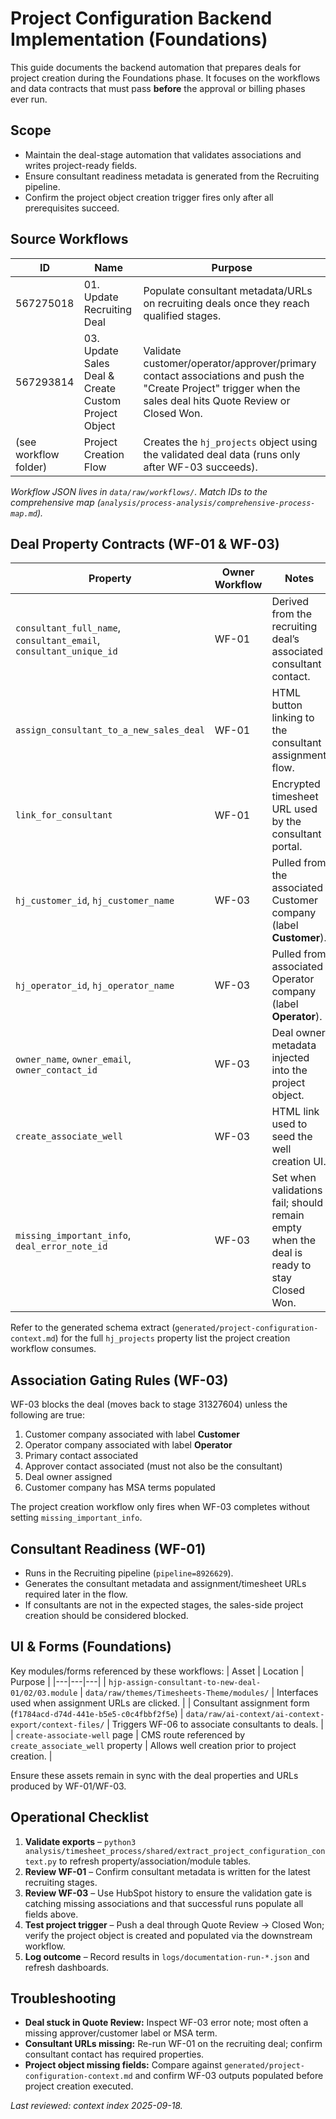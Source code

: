# Project Configuration Backend Implementation (Foundations)

This guide documents the backend automation that prepares deals for project creation during the Foundations phase. It focuses on the workflows and data contracts that must pass **before** the approval or billing phases ever run.

## Scope
- Maintain the deal-stage automation that validates associations and writes project-ready fields.
- Ensure consultant readiness metadata is generated from the Recruiting pipeline.
- Confirm the project object creation trigger fires only after all prerequisites succeed.

## Source Workflows
| ID | Name | Purpose |
|---|---|---|
| 567275018 | 01. Update Recruiting Deal | Populate consultant metadata/URLs on recruiting deals once they reach qualified stages. |
| 567293814 | 03. Update Sales Deal & Create Custom Project Object | Validate customer/operator/approver/primary contact associations and push the "Create Project" trigger when the sales deal hits Quote Review or Closed Won. |
| (see workflow folder) | Project Creation Flow | Creates the `hj_projects` object using the validated deal data (runs only after WF-03 succeeds). |

_Workflow JSON lives in `data/raw/workflows/`. Match IDs to the comprehensive map (`analysis/process-analysis/comprehensive-process-map.md`)._

## Deal Property Contracts (WF-01 & WF-03)
| Property | Owner Workflow | Notes |
|---|---|---|
| `consultant_full_name`, `consultant_email`, `consultant_unique_id` | WF-01 | Derived from the recruiting deal’s associated consultant contact. |
| `assign_consultant_to_a_new_sales_deal` | WF-01 | HTML button linking to the consultant assignment flow. |
| `link_for_consultant` | WF-01 | Encrypted timesheet URL used by the consultant portal. |
| `hj_customer_id`, `hj_customer_name` | WF-03 | Pulled from the associated Customer company (label **Customer**). |
| `hj_operator_id`, `hj_operator_name` | WF-03 | Pulled from associated Operator company (label **Operator**). |
| `owner_name`, `owner_email`, `owner_contact_id` | WF-03 | Deal owner metadata injected into the project object. |
| `create_associate_well` | WF-03 | HTML link used to seed the well creation UI. |
| `missing_important_info`, `deal_error_note_id` | WF-03 | Set when validations fail; should remain empty when the deal is ready to stay Closed Won. |

Refer to the generated schema extract (`generated/project-configuration-context.md`) for the full `hj_projects` property list the project creation workflow consumes.

## Association Gating Rules (WF-03)
WF-03 blocks the deal (moves back to stage 31327604) unless the following are true:
1. Customer company associated with label **Customer**
2. Operator company associated with label **Operator**
3. Primary contact associated
4. Approver contact associated (must not also be the consultant)
5. Deal owner assigned
6. Customer company has MSA terms populated

The project creation workflow only fires when WF-03 completes without setting `missing_important_info`.

## Consultant Readiness (WF-01)
- Runs in the Recruiting pipeline (`pipeline=8926629`).
- Generates the consultant metadata and assignment/timesheet URLs required later in the flow.
- If consultants are not in the expected stages, the sales-side project creation should be considered blocked.

## UI & Forms (Foundations)
Key modules/forms referenced by these workflows:
| Asset | Location | Purpose |
|---|---|---|
| `hjp-assign-consultant-to-new-deal-01/02/03.module` | `data/raw/themes/Timesheets-Theme/modules/` | Interfaces used when assignment URLs are clicked. |
| Consultant assignment form (`f1784acd-d74d-441e-b5e5-c0c4fbbf2f5e`) | `data/raw/ai-context/ai-context-export/context-files/` | Triggers WF-06 to associate consultants to deals. |
| `create-associate-well` page | CMS route referenced by `create_associate_well` property | Allows well creation prior to project creation. |

Ensure these assets remain in sync with the deal properties and URLs produced by WF-01/WF-03.

## Operational Checklist
1. **Validate exports** – `python3 analysis/timesheet_process/shared/extract_project_configuration_context.py` to refresh property/association/module tables.
2. **Review WF-01** – Confirm consultant metadata is written for the latest recruiting stages.
3. **Review WF-03** – Use HubSpot history to ensure the validation gate is catching missing associations and that successful runs populate all fields above.
4. **Test project trigger** – Push a deal through Quote Review → Closed Won; verify the project object is created and populated via the downstream workflow.
5. **Log outcome** – Record results in `logs/documentation-run-*.json` and refresh dashboards.

## Troubleshooting
- **Deal stuck in Quote Review:** Inspect WF-03 error note; most often a missing approver/customer label or MSA term.
- **Consultant URLs missing:** Re-run WF-01 on the recruiting deal; confirm consultant contact has required properties.
- **Project object missing fields:** Compare against `generated/project-configuration-context.md` and confirm WF-03 outputs populated before project creation executed.

_Last reviewed: context index 2025-09-18._

